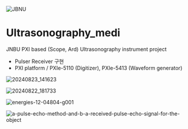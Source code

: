 ![JBNU](https://github.com/user-attachments/assets/848624a4-1f89-4684-b6a8-58cd34f75269)


# Ultrasonography_medi
JNBU PXI based (Scope, Ard) Ultrasonography instrument project
- Pulser Receiver 구현
- PXI platform / PXIe-5110 (Digitizer), PXIe-5413 (Waveform generator)

![20240823_141623](https://github.com/user-attachments/assets/74f735cf-7abd-4dab-830a-b2e29dabd406)

![20240822_181733](https://github.com/user-attachments/assets/04927711-d65d-493c-8962-3b1c6eeebe34)

![energies-12-04804-g001](https://github.com/user-attachments/assets/081a0e48-d8fe-45af-a2c0-2971a9cb458e)

![a-pulse-echo-method-and-b-a-received-pulse-echo-signal-for-the-object](https://github.com/user-attachments/assets/f714770a-1e17-4d8a-badd-97c5f89e4c90)
